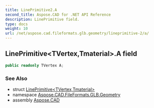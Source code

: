 ```yaml
---
title: LinePrimitive2.A
second_title: Aspose.CAD for .NET API Reference
description: LinePrimitive field. 
type: docs
weight: 10
url: /net/aspose.cad.fileformats.glb.geometry/lineprimitive-2/a/
---
```

## LinePrimitive&lt;TVertex,Tmaterial&gt;.A field

```csharp
public readonly TVertex A;
```

### See Also

* struct [LinePrimitive&lt;TVertex,Tmaterial&gt;](../)
* namespace [Aspose.CAD.FileFormats.GLB.Geometry](../../lineprimitive-2/)
* assembly [Aspose.CAD](../../../)


